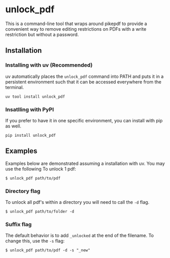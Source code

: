 # unlock_pdf 

This is a command-line tool that wraps around pikepdf to provide a convenient way to remove editing restrictions on PDFs with a write restriction but without a password.

## Installation
### Installing with uv (Recommended)
uv automatically places the `unlock_pdf` command into PATH and puts it in a persistent environment such that it can be accessed everywhere from the terminal.
```
uv tool install unlock_pdf
```

### Insatlling with PyPI
If you prefer to have it in one specific environment, you can install with pip as well.
```
pip install unlock_pdf
```

## Examples
Examples below are demonstrated assuming a installation with uv. You may use the following 
To unlock 1 pdf:
```
$ unlock_pdf path/to/pdf 
```

### Directory flag
To unlock all pdf's within a directory you will need to call the `-d` flag.
```
$ unlock_pdf path/to/folder -d
```

### Suffix flag
The default behavior is to add `_unlocked` at the end of the filename.
To change this, use the `-s` flag:
```
$ unlock_pdf path/to/pdf -d -s "_new"
```


